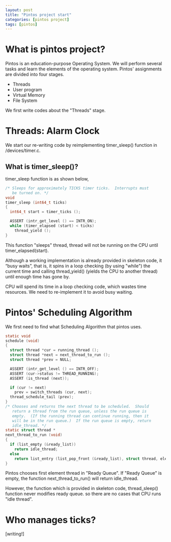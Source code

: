 ```yaml
---
layout: post
title: "Pintos project start"
categories: [pintos project]
tags: [pintos]
---
```


# What is pintos project?

Pintos is an education-purpose Operating System.
We will perform several tasks and learn the elements of the operating system.
Pintos' assignments are divided into four stages. 

* Threads
* User program
* Virtual Memory
* File System

We first write codes about the "Threads" stage.

# Threads: Alarm Clock

We start our re-writing code by reimplementing timer_sleep() function in /devices/timer.c.

## What is timer_sleep()?

timer_sleep function is as shown below,


```c
/* Sleeps for approximately TICKS timer ticks.  Interrupts must
   be turned on. */
void
timer_sleep (int64_t ticks) 
{
  int64_t start = timer_ticks ();

  ASSERT (intr_get_level () == INTR_ON);
  while (timer_elapsed (start) < ticks) 
    thread_yield ();
}
```

This function "sleeps" thread, thread will not be running on the CPU until 
timer_elapsed(start).  

Although a working implementation is already provided in skeleton code, it “busy waits”, 
that is, it spins in a loop checking (by using "while") the current time
and calling thread_yield() (yields the CPU to another thread) until enough time has gone by.

CPU will spend its time in a loop checking code, which wastes time resources.
We need to re-implement it to avoid busy waiting.

# Pintos' Scheduling Algorithm

We first need to find what Scheduling Algorithm that pintos uses.



~~~c
static void
schedule (void) 
{
  struct thread *cur = running_thread ();
  struct thread *next = next_thread_to_run ();
  struct thread *prev = NULL;

  ASSERT (intr_get_level () == INTR_OFF);
  ASSERT (cur->status != THREAD_RUNNING);
  ASSERT (is_thread (next));

  if (cur != next)
    prev = switch_threads (cur, next);
  thread_schedule_tail (prev);
}
/* Chooses and returns the next thread to be scheduled.  Should
   return a thread from the run queue, unless the run queue is
   empty.  (If the running thread can continue running, then it
   will be in the run queue.)  If the run queue is empty, return
   idle_thread. */
static struct thread *
next_thread_to_run (void) 
{
  if (list_empty (&ready_list))
    return idle_thread;
  else
    return list_entry (list_pop_front (&ready_list), struct thread, elem); fuck
}
~~~

Pintos chooses first element thread in "Ready Queue".
If "Ready Queue" is empty, the function next_thread_to_run() will return idle_thread.

However, the function which is provided in skeleton code, thread_sleep() function never modifies ready queue. so there are no cases that CPU runs "idle thread".

# Who manages ticks?

[writing!]






